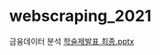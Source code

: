 # webscraping_2021
금융데이터 분석
[학술제발표 최종.pptx](https://github.com/hwangsungmin-00/webscraping_2021/files/8339667/default.pptx)
